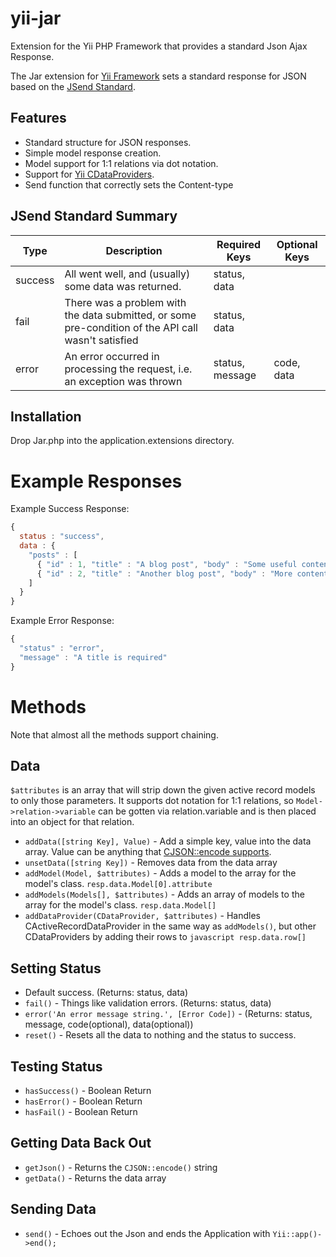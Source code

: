 yii-jar
=======

Extension for the Yii PHP Framework that provides a standard Json Ajax Response.

The Jar extension for [Yii Framework](http://www.yiiframework.com/) sets a standard response for 
JSON based on the [JSend Standard](http://labs.omniti.com/labs/jsend).


Features
-------------------
* Standard structure for JSON responses.
* Simple model response creation.
* Model support for 1:1 relations via dot notation.
* Support for [Yii CDataProviders](http://www.yiiframework.com/doc/api/1.1/CDataProvider).
* Send function that correctly sets the Content-type

JSend Standard Summary
-------------------

<table>
<thead><tr>
<th>Type</th>
<th>Description</th>
<th>Required Keys</th>
<th>Optional Keys</th>
</tr></thead>
<tbody>
<tr><td>success</td><td>All went well, and (usually) some data was returned.</td><td>status, data</td><td></td></tr>
<tr><td>fail</td><td>There was a problem with the data submitted, or some pre-condition of the API call wasn't satisfied</td><td>status, data</td><td></td></tr>
<tr><td>error</td><td>An error occurred in processing the request, i.e. an exception was thrown</td><td>status, message</td><td>code, data</td></tr>
</tbody>
</table>

Installation
-------------------
Drop Jar.php into the application.extensions directory.

Example Responses
===================

Example Success Response:
```javascript
{
  status : "success",
  data : {
    "posts" : [
      { "id" : 1, "title" : "A blog post", "body" : "Some useful content" },
      { "id" : 2, "title" : "Another blog post", "body" : "More content" },
    ]
  }
}
```

Example Error Response:
```javascript
{
  "status" : "error",
  "message" : "A title is required"
}
```

Methods
===================
Note that almost all the methods support chaining.

Data
-------------------
```$attributes``` is an array that will strip down the given active record models to only those
parameters. It supports dot notation for 1:1 relations, so ```Model->relation->variable``` can be gotten via
relation.variable and is then placed into an object for that relation.

* ```addData([string Key], Value)``` - Add a simple key, value into the data array. Value can be anything that [CJSON::encode supports](http://www.yiiframework.com/doc/api/1.1/CJSON#encode-detail).
* ```unsetData([string Key])``` - Removes data from the data array
* ```addModel(Model, $attributes)``` - Adds a model to the array for the model's class. ```resp.data.Model[0].attribute```
* ```addModels(Models[], $attributes)``` - Adds an array of models to the array for the model's class. ```resp.data.Model[]```
* ```addDataProvider(CDataProvider, $attributes)``` - Handles CActiveRecordDataProvider in the same way as ```addModels()```, but other CDataProviders
by adding their rows to ```javascript resp.data.row[]```

Setting Status
-------------------
* Default success. (Returns: status, data)
* ```fail()``` - Things like validation errors. (Returns: status, data)
* ```error('An error message string.', [Error Code])``` - (Returns: status, message, code(optional), data(optional))
* ```reset()``` - Resets all the data to nothing and the status to success.

Testing Status
-------------------
* ```hasSuccess()``` - Boolean Return
* ```hasError()``` - Boolean Return
* ```hasFail()``` - Boolean Return

Getting Data Back Out
-------------------
* ```getJson()``` - Returns the ```CJSON::encode()``` string
* ```getData()``` - Returns the data array

Sending Data
-------------------
* ```send()``` - Echoes out the Json and ends the Application with ```Yii::app()->end();```
